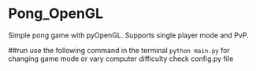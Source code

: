 # Pong_OpenGL
Simple pong game with pyOpenGL. Supports single player mode and PvP. 

##run
use the following command in the terminal
`
python main.py
`
for changing game mode or vary computer difficulty check config.py file
